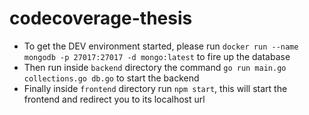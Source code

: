 # codecoverage-thesis

* To get the DEV environment started, please run ```docker run --name mongodb -p 27017:27017 -d mongo:latest``` to fire up the database
* Then run inside ```backend``` directory the command ```go run main.go collections.go db.go``` to start the backend
* Finally inside ```frontend``` directory run ```npm start```, this will start the frontend and redirect you to its localhost url
